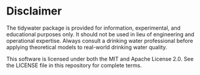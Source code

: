 # Disclaimer 

The tidywater package is provided for information, experimental, and educational purposes only.
It should not be used in lieu of engineering and operational expertise. Always consult a drinking water professional before 
applying theoretical models to real-world drinking water quality.

This software is licensed under both the MIT and Apache License 2.0. See the LICENSE file in this repository for complete terms.
